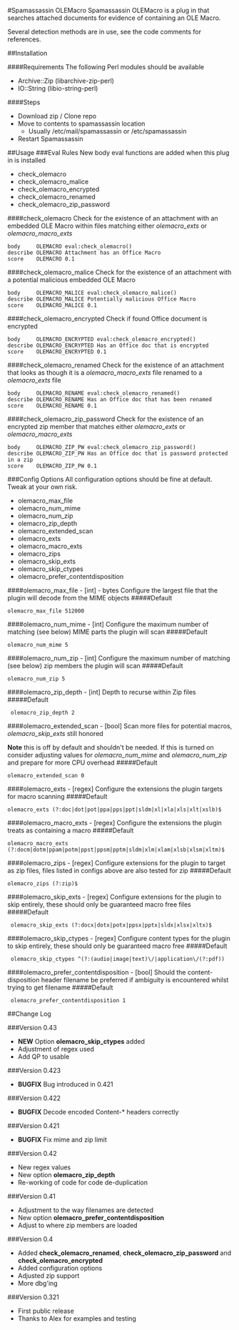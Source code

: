 #Spamassassin OLEMacro
Spamassassin OLEMacro is a plug in that searches attached documents for evidence of containing an OLE Macro.

Several detection methods are in use, see the code comments for references.

##Installation

####Requirements
The following Perl modules should be available

 - Archive::Zip (libarchive-zip-perl)
 - IO::String (libio-string-perl)

####Steps

 - Download zip / Clone repo
 - Move to contents to spamassassin location
	 - Usually /etc/mail/spamassassin or /etc/spamassassin
 - Restart Spamassassin

##Usage
###Eval Rules
New body eval functions are added when this plug in is installed

 - check_olemacro
 - check_olemacro_malice
 - check_olemacro_encrypted
 - check_olemacro_renamed
 - check_olemacro_zip_password

####check_olemacro
Check for the existence of an attachment with an embedded OLE Macro within files matching either *olemacro_exts* or *olemacro_macro_exts*

    body     OLEMACRO eval:check_olemacro()
    describe OLEMACRO Attachment has an Office Macro
    score    OLEMACRO 0.1


####check_olemacro_malice
Check for the existence of an attachment with a potential malicious embedded OLE Macro

    body     OLEMACRO_MALICE eval:check_olemacro_malice()
    describe OLEMACRO_MALICE Potentially malicious Office Macro
    score    OLEMACRO_MALICE 0.1

####check_olemacro_encrypted
Check if found Office document is encrypted

    body     OLEMACRO_ENCRYPTED eval:check_olemacro_encrypted()
    describe OLEMACRO_ENCRYPTED Has an Office doc that is encrypted
    score    OLEMACRO_ENCRYPTED 0.1

####check_olemacro_renamed
Check for the existence of an attachment that looks as though it is a *olemacro_macro_exts* file renamed to a *olemacro_exts* file

    body     OLEMACRO_RENAME eval:check_olemacro_renamed()
    describe OLEMACRO_RENAME Has an Office doc that has been renamed
    score    OLEMACRO_RENAME 0.1


####check_olemacro_zip_password
Check for the existence of an encrypted zip member that matches either *olemacro_exts* or *olemacro_macro_exts*

    body     OLEMACRO_ZIP_PW eval:check_olemacro_zip_password()
    describe OLEMACRO_ZIP_PW Has an Office doc that is password protected in a zip
    score    OLEMACRO_ZIP_PW 0.1

###Config Options
All configuration options should be fine at default. Tweak at your own risk.

 - olemacro_max_file
 - olemacro_num_mime
 - olemacro_num_zip
 - olemacro_zip_depth
 - olemacro_extended_scan
 - olemacro_exts
 - olemacro_macro_exts
 - olemacro_zips
 - olemacro_skip_exts
 - olemacro_skip_ctypes
 - olemacro_prefer_contentdisposition

####olemacro_max_file - [int] - bytes
Configure the largest file that the plugin will decode from the MIME objects
#####Default

    olemacro_max_file 512000

####olemacro_num_mime - [int]
Configure the maximum number of matching (see below) MIME parts the plugin will scan
#####Default

    olemacro_num_mime 5

####olemacro_num_zip - [int]
Configure the maximum number of matching (see below) zip members the plugin will scan
#####Default

    olemacro_num_zip 5

####olemacro_zip_depth - [int]
Depth to recurse within Zip files
#####Default

     olemacro_zip_depth 2

####olemacro_extended_scan - [bool]
Scan more files for potential macros, *olemacro_skip_exts* still honored

**Note** this is off by default and shouldn't be needed. If this is turned on consider adjusting values for *olemacro_num_mime* and *olemacro_num_zip* and prepare for more CPU overhead
#####Default

    olemacro_extended_scan 0

####olemacro_exts - [regex]
Configure the extensions the plugin targets for macro scanning
#####Default

    olemacro_exts (?:doc|dot|pot|ppa|pps|ppt|sldm|xl|xla|xls|xlt|xslb)$

####olemacro_macro_exts - [regex]
Configure the extensions the plugin treats as containing a macro
#####Default

    olemacro_macro_exts (?:docm|dotm|ppam|potm|ppst|ppsm|pptm|sldm|xlm|xlam|xlsb|xlsm|xltm)$

####olemacro_zips - [regex]
Configure extensions for the plugin to target as zip files, files listed in configs above are also tested for zip
#####Default

    olemacro_zips (?:zip)$

####olemacro_skip_exts - [regex]
Configure extensions for the plugin to skip entirely, these should only be guaranteed macro free files
#####Default

     olemacro_skip_exts (?:docx|dotx|potx|ppsx|pptx|sldx|xlsx|xltx)$

####olemacro_skip_ctypes - [regex]
Configure content types for the plugin to skip entirely, these should only be guaranteed macro free
#####Default

     olemacro_skip_ctypes ^(?:(audio|image|text)\/|application\/(?:pdf))

####olemacro_prefer_contentdisposition - [bool]
Should the content-disposition header filename be preferred if ambiguity is encountered whilst trying to get filename
#####Default

     olemacro_prefer_contentdisposition 1

##Change Log

###Version 0.43

 - **NEW** Option **olemacro_skip_ctypes** added
 - Adjustment of regex used
 - Add QP to usable

###Version 0.423

 - **BUGFIX** Bug introduced in 0.421

###Version 0.422

 - **BUGFIX** Decode encoded Content-* headers correctly

###Version 0.421

 - **BUGFIX** Fix mime and zip limit

###Version 0.42

 - New regex values
 - New option **olemacro_zip_depth**
 - Re-working of code for code de-duplication

###Version 0.41

 - Adjustment to the way filenames are detected
 - New option **olemacro_prefer_contentdisposition**
 - Adjust to where zip members are loaded

###Version 0.4

 - Added **check_olemacro_renamed**, **check_olemacro_zip_password** and **check_olemacro_encrypted**
 - Added configuration options
 - Adjusted zip support
 - More dbg'ing

###Version 0.321

 - First public release
 - Thanks to Alex for examples and testing
